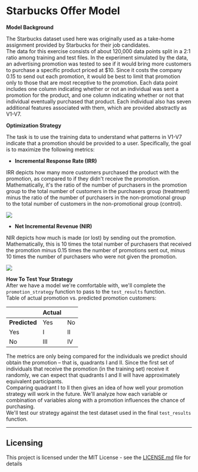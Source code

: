 # **Starbucks Offer Model**

**Model Background**  

The Starbucks dataset used here was originally used as a take-home assignment provided by Starbucks for their job candidates.  
The data for this exercise consists of about 120,000 data points split in a 2:1 ratio among training and test files. In the experiment simulated by the data, an advertising promotion was tested to see if it would bring more customers to purchase a specific product priced at $10. Since it costs the company 0.15 to send out each promotion, it would be best to limit that promotion only to those that are most receptive to the promotion. Each data point includes one column indicating whether or not an individual was sent a promotion for the product, and one column indicating whether or not that individual eventually purchased that product. Each individual also has seven additional features associated with them, which are provided abstractly as V1-V7.

**Optimization Strategy**

The task is to use the training data to understand what patterns in V1-V7 indicate that a promotion should be provided to a user. Specifically, the goal is to maximize the following metrics:
* **Incremental Response Rate (IRR)**

IRR depicts how many more customers purchased the product with the promotion, as compared to if they didn't receive the promotion. Mathematically, it's the ratio of the number of purchasers in the promotion group to the total number of customers in the purchasers group (treatment) minus the ratio of the number of purchasers in the non-promotional group to the total number of customers in the non-promotional group (control).

<img src="https://render.githubusercontent.com/render/math?math=IRR = \frac{purch_{treat}}{cust_{treat}} - \frac{purch_{ctrl}}{cust_{ctrl}}">

* **Net Incremental Revenue (NIR)**

NIR depicts how much is made (or lost) by sending out the promotion. Mathematically, this is 10 times the total number of purchasers that received the promotion minus 0.15 times the number of promotions sent out, minus 10 times the number of purchasers who were not given the promotion.

<img src="https://render.githubusercontent.com/render/math?math=NIR=(10*purch_{treat} - 0.15*cust_{treat}) - 10*purch_{ctrl}">

**How To Test Your Strategy**  
After we have a model we're comfortable with, we'll complete the `promotion_strategy` function to pass to the `test_results` function.  
Table of actual promotion vs. predicted promotion customers: 

|           | Actual |  |
|-----------|-----|----|
| **Predicted** | Yes | No |
| Yes |  I | II |
| No  | III| IV |

The metrics are only being compared for the individuals we predict should obtain the promotion – that is, quadrants I and II. Since the first set of individuals that receive the promotion (in the training set) receive it randomly, we can expect that quadrants I and II will have approximately equivalent participants.  
Comparing quadrant I to II then gives an idea of how well your promotion strategy will work in the future. We'll analyze how each variable or combination of variables along with a promotion influences the chance of purchasing.  
We'll test our strategy against the test dataset used in the final `test_results` function.

---

## **Licensing**
This project is licensed under the MIT License - see the [LICENSE.md](LICENSE.md) file for details